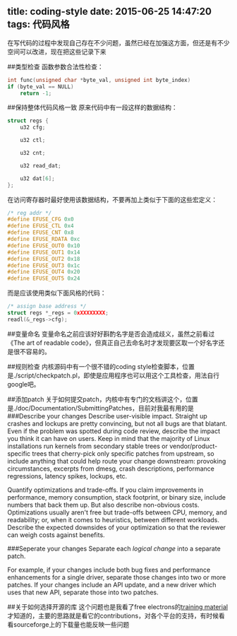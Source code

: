 title: coding-style
date: 2015-06-25 14:47:20
tags: 代码风格
---

在写代码的过程中发现自己存在不少问题，虽然已经在加强这方面，但还是有不少空间可以改进，现在把这些记录下来

##类型检查
函数参数合法性检查：
```c
int func(unsigned char *byte_val, unsigned int byte_index)
if (byte_val == NULL)
	return -1;
```

##保持整体代码风格一致
原来代码中有一段这样的数据结构：
```c
struct regs {
	u32 cfg;

	u32 ctl;

	u32 cnt;

	u32 read_dat;

	u32 dat[6];
};
```
在访问寄存器时最好使用该数据结构，不要再加上类似于下面的这些宏定义：
```c
/* reg addr */
#define EFUSE_CFG 0x0	
#define EFUSE_CTL 0x4	
#define EFUSE_CNT 0x8	
#define EFUSE_RDATA 0xc	
#define EFUSE_OUT0 0x10	
#define EFUSE_OUT1 0x14	
#define EFUSE_OUT2 0x18	
#define EFUSE_OUT3 0x1c	
#define EFUSE_OUT4 0x20	
#define EFUSE_OUT5 0x24
```
而是应该使用类似下面风格的代码：
```c
/* assign base address */
struct regs *_regs = 0xXXXXXXXX;
readl(&_regs->cfg);
```

##变量命名
变量命名之前应该好好斟酌名字是否会造成歧义，虽然之前看过《The art of readable code》，但真正自己去命名时才发现要区取一个好名字还是很不容易的。

##规则检查
内核源码中有一个很不错的coding style检查脚本，位置是./script/checkpatch.pl，即使是应用程序也可以用这个工具检查，用法自行google吧。

##添加patch
关于如何提交patch，内核中有专门的文档讲这个，位置是./doc/Documentation/SubmittingPatches，目前对我最有用的是
###Describe your changes
Describe user-visible impact.  Straight up crashes and lockups are
pretty convincing, but not all bugs are that blatant.  Even if the
problem was spotted during code review, describe the impact you think
it can have on users.  Keep in mind that the majority of Linux
installations run kernels from secondary stable trees or
vendor/product-specific trees that cherry-pick only specific patches
from upstream, so include anything that could help route your change
downstream: provoking circumstances, excerpts from dmesg, crash
descriptions, performance regressions, latency spikes, lockups, etc.

Quantify optimizations and trade-offs.  If you claim improvements in
performance, memory consumption, stack footprint, or binary size,
include numbers that back them up.  But also describe non-obvious
costs.  Optimizations usually aren't free but trade-offs between CPU,
memory, and readability; or, when it comes to heuristics, between
different workloads.  Describe the expected downsides of your
optimization so that the reviewer can weigh costs against benefits.

###Seperate your changes
Separate each _logical change_ into a separate patch.

For example, if your changes include both bug fixes and performance
enhancements for a single driver, separate those changes into two
or more patches.  If your changes include an API update, and a new
driver which uses that new API, separate those into two patches.

##关于如何选择开源的库
这个问题也是我看了free electrons的[training material](http://free-electrons.com/docs/)才知道的，主要的思路就是看它的contributions，对各个平台的支持，有时候看看sourceforge上的下载量也能反映一些问题


